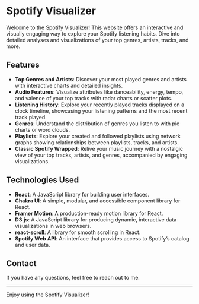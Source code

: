 # Spotify Visualizer

Welcome to the Spotify Visualizer! This website offers an interactive and visually engaging way to explore your Spotify listening habits. Dive into detailed analyses and visualizations of your top genres, artists, tracks, and more.

## Features

- **Top Genres and Artists**: Discover your most played genres and artists with interactive charts and detailed insights.
- **Audio Features**: Visualize attributes like danceability, energy, tempo, and valence of your top tracks with radar charts or scatter plots.
- **Listening History**: Explore your recently played tracks displayed on a clock timeline, showcasing your listening patterns and the most recent track played.
- **Genres**: Understand the distribution of genres you listen to with pie charts or word clouds.
- **Playlists**: Explore your created and followed playlists using network graphs showing relationships between playlists, tracks, and artists.
- **Classic Spotify Wrapped**: Relive your music journey with a nostalgic view of your top tracks, artists, and genres, accompanied by engaging visualizations.

## Technologies Used

- **React**: A JavaScript library for building user interfaces.
- **Chakra UI**: A simple, modular, and accessible component library for React.
- **Framer Motion**: A production-ready motion library for React.
- **D3.js**: A JavaScript library for producing dynamic, interactive data visualizations in web browsers.
- **react-scroll**: A library for smooth scrolling in React.
- **Spotify Web API**: An interface that provides access to Spotify’s catalog and user data.

## Contact

If you have any questions, feel free to reach out to me.

---

Enjoy using the Spotify Visualizer!
